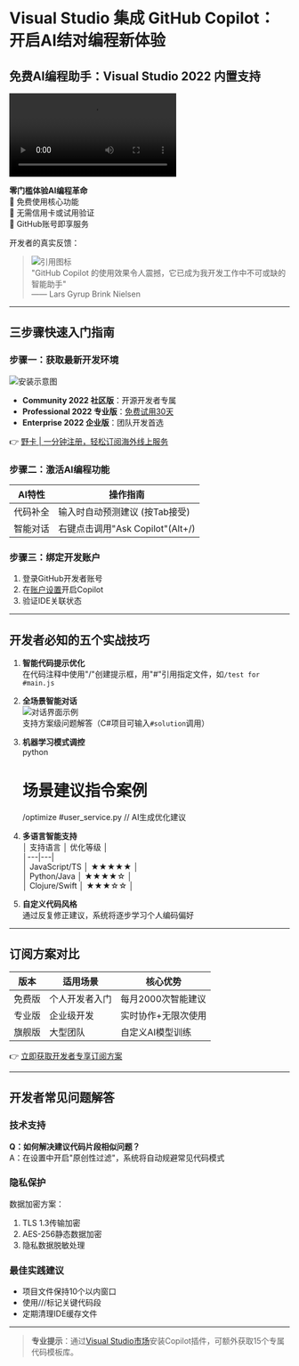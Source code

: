# Visual Studio 集成 GitHub Copilot：开启AI结对编程新体验

## 免费AI编程助手：Visual Studio 2022 内置支持
![GitHub Copilot展示动图](https://visualstudio.microsoft.comhttps://bbtdd.com/wp-content/uploads/img/2024/09/VS_CopilotMenu_Website_Animation_r5.mp4)

**零门槛体验AI编程革命**  
📌 免费使用核心功能  
📌 无需信用卡或试用验证  
📌 GitHub账号即享服务

开发者的真实反馈：  
> ![引用图标](https://visualstudio.microsoft.comhttps://bbtdd.com/wp-content/uploads/img/2023/08/quote-mark.svg)  
> "GitHub Copilot 的使用效果令人震撼，它已成为我开发工作中不可或缺的智能助手"  
> —— Lars Gyrup Brink Nielsen

---

## 三步骤快速入门指南

### 步骤一：获取最新开发环境
![安装示意图](https://bbtdd.com/wp-content/uploads/img/40709797815992.webp)
- **Community 2022 社区版**：开源开发者专属
- **Professional 2022 专业版**：[免费试用30天](https://bbtdd.com/yeka)
- **Enterprise 2022 企业版**：团队开发首选

👉 [野卡 | 一分钟注册，轻松订阅海外线上服务](https://bbtdd.com/yeka)

### 步骤二：激活AI编程功能
AI特性 | 操作指南
---|---
代码补全 | 输入时自动预测建议 (按Tab接受)
智能对话 | 右键点击调用"Ask Copilot"(Alt+/)

### 步骤三：绑定开发账户
1. 登录GitHub开发者账号
2. 在[账户设置](https://github.com/settings/copilot)开启Copilot
3. 验证IDE关联状态

---

## 开发者必知的五个实战技巧

1. **智能代码提示优化**  
   在代码注释中使用"/"创建提示框，用"#"引用指定文件，如`/test for #main.js`

2. **全场景智能对话**  
   ![对话界面示例](https://bbtdd.com/wp-content/uploads/img/64924753.webp)  
   支持方案级问题解答（C#项目可输入`#solution`调用）

3. **机器学习模式调控**  
   python
   # 场景建议指令案例
   /optimize #user_service.py  // AI生成优化建议
   

4. **多语言智能支持**  
   │ 支持语言 │ 优化等级 │  
   │---|---|  
   │ JavaScript/TS │ ★★★★★ │  
   │ Python/Java │ ★★★★☆ │  
   │ Clojure/Swift │ ★★★☆☆ │

5. **自定义代码风格**  
   通过反复修正建议，系统将逐步学习个人编码偏好

---

## 订阅方案对比

版本 | 适用场景 | 核心优势
---|---|---
免费版 | 个人开发者入门 | 每月2000次智能建议
专业版 | 企业级开发 | 实时协作+无限次使用
旗舰版 | 大型团队 | 自定义AI模型训练

👉 [立即获取开发者专享订阅方案](https://bbtdd.com/yeka)

---

## 开发者常见问题解答

### 技术支持
**Q：如何解决建议代码片段相似问题？**  
A：在设置中开启"原创性过滤"，系统将自动规避常见代码模式

### 隐私保护
数据加密方案：
1. TLS 1.3传输加密
2. AES-256静态数据加密
3. 隐私数据脱敏处理

### 最佳实践建议
- 项目文件保持10个以内窗口
- 使用///标记关键代码段
- 定期清理IDE缓存文件

---

> **专业提示**：通过[Visual Studio市场](https://marketplace.visualstudio.com/)安装Copilot插件，可额外获取15个专属代码模板库。
